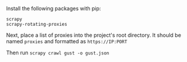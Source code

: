 Install the following packages with pip:

    scrapy
    scrapy-rotating-proxies


Next, place a list of proxies  into the project's root directory. It should be named `proxies` and formatted as `https://IP:PORT`

Then run `scrapy crawl gust -o gust.json`
